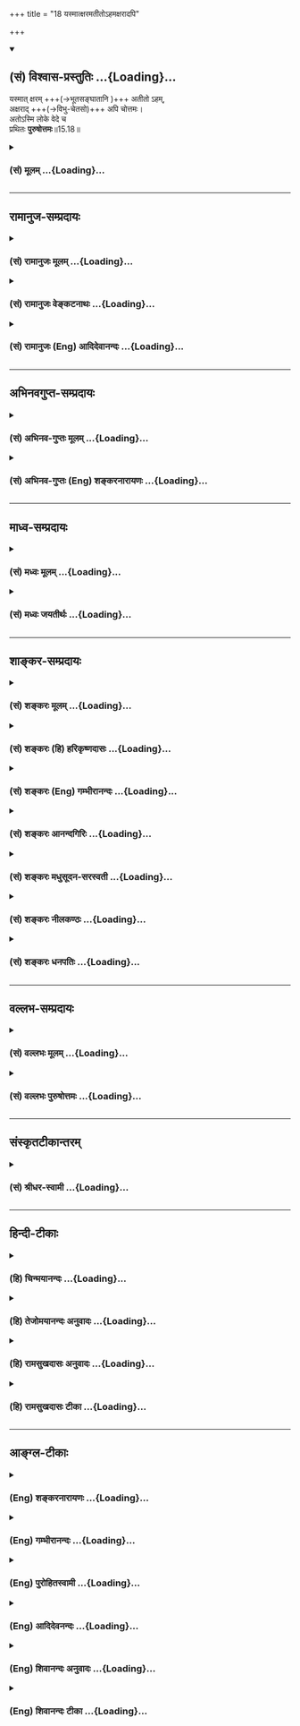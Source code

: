 +++
title = "18 यस्मात्क्षरमतीतोऽहमक्षरादपि"

+++
<div class="js_include" newlevelforh1="2" title="(सं) विश्वास-प्रस्तुतिः" unfilled url="/purANam_vaiShNavam/mahAbhAratam/06-bhIShma-parva/03-bhagavad-gItA-parva/saMskRtam/vishvAsa-prastutiH/15_puruShottama-yogaH/18_yasmAtxaramatIto-.md">
<details open><summary><h2>(सं) विश्वास-प्रस्तुतिः ...{Loading}...</h2></summary>

यस्मात् क्षरम् +++(→भूतसङ्घातानि )+++ अतीतो ऽहम्,   
अक्षराद् +++(→विभु-चेतसो)+++ अपि चोत्तमः।  
अतोऽस्मि लोके वेदे च  
प्रथितः **पुरुषोत्तमः**॥15.18॥
</details>
</div>
<div class="js_include collapsed" newlevelforh1="3" title="(सं) मूलम्" unfilled url="/purANam_vaiShNavam/mahAbhAratam/06-bhIShma-parva/03-bhagavad-gItA-parva/saMskRtam/mUlam/15_puruShottama-yogaH/18_yasmAtxaramatIto-.md">
<details><summary><h3>(सं) मूलम् ...{Loading}...</h3></summary>

यस्मात्क्षरमतीतोऽहमक्षरादपि चोत्तमः।  
अतोऽस्मि लोके वेदे च प्रथितः पुरुषोत्तमः।।15.18।।
</details>
</div>


_________________
## रामानुज-सम्प्रदायः
<div class="js_include collapsed" newlevelforh1="3" title="(सं) रामानुजः मूलम्" unfilled url="/purANam_vaiShNavam/mahAbhAratam/06-bhIShma-parva/03-bhagavad-gItA-parva/saMskRtam/rAmAnujaH/mUlam/15_puruShottama-yogaH/18_yasmAtxaramatIto-.md">
<details><summary><h3>(सं) रामानुजः मूलम् ...{Loading}...</h3></summary>

।।15.18।।**यस्माद्** एवम उक्तैः स्वभावैः **क्षरं** पुरुषम् **अतीतः अहम्;
अक्षरात्** मुक्ताद् अपि उक्तैः हेतुभिः उत्कृष्टतमः; **अतः** अहं **लोके
वेदे च पुरुषोत्तमः** इति **प्रथितः अस्मि।** वेदार्थावलोकनात् लोक इति
स्मृतिः इह उच्यते। श्रुतौ स्मृतौ च इत्यर्थः।  
  
श्रुतौ तावत् -- परं ज्योतिरूपं संपद्य स्वेन रूपेणाभिनिष्पद्यते स उत्तमः
पुरुषः (छ॰ उ॰ 8।12।3) इत्यादौ। स्मृतौ अपिअंशावतारं पुरुषोत्तमस्य
ह्यनादिमध्यान्तमजस्य विष्णोः। (वि॰ पु 5।17।33) इत्यादौ।

</details>
</div>
<div class="js_include collapsed" newlevelforh1="3" title="(सं) रामानुजः वेङ्कटनाथः" unfilled url="/purANam_vaiShNavam/mahAbhAratam/06-bhIShma-parva/03-bhagavad-gItA-parva/saMskRtam/rAmAnujaH/venkaTanAthaH/15_puruShottama-yogaH/18_yasmAtxaramatIto-.md">
<details><summary><h3>(सं) रामानुजः वेङ्कटनाथः ...{Loading}...</h3></summary>

  
  
।।15.18।। एवं प्रतिज्ञातमन्यत्वं श्रुतिस्मृतिप्रसिद्धधात्वर्थया समाख्यया
स्थापितम् तदेव पुनस्तथाभूतसमाख्यान्तरेणउत्तमः पुरुषः इत्यनुवादस्मारितेन
स्थिरीक्रियतेयस्मात् इतिश्लोकेन। एतेन पूर्वश्लोके पराक्त्वनिर्देशोऽपि
स्वविषय एवेति दर्शितम्। अत्रयतोऽसावग्निमान्; अतएव धूमवान्
इत्यादिवत्साध्यमेव साधकं प्रति नियामकतया हेतुर्व्यपदिश्यते। तच्च साध्यं
सहेतुकमिह समाख्यानिदानमित्यभिप्रायेणाहयस्मादेवमुक्तैः
स्वभावैरिति। क्षरमतीतः इति तत्स्वभावगन्धानाघ्रातत्वमुच्यते। अत्रापि
क्षरशब्दः प्रस्तुतैकार्थ्यान्न प्रधानविषय इत्याहक्षरं पुरुषमिति।
अक्षरशब्दस्य प्रधानेश्वरादिष्वपि प्रयोगात्तद्व्यवच्छेदायकूटस्थोऽक्षरः
\[15।16\] इत्युक्तैकार्थ्यमाहअक्षरान्मुक्तादिति। एतेन
पुरुषोत्तमशब्दनिरुक्तिरप्यत्र दर्शिता। उक्तैर्हैतुभिरिति -- षष्ठी
हेतुप्रयोगे \[अष्टा.2।3।26\] इति नियमस्य प्रयोजनरूपहेतुविषयतयैव
प्रयोगप्राचुर्यान्न तृतीययानुपपत्तिः। उत्तमशब्दे प्रकृतिप्रत्ययभेदेन
विवक्षितमाह -- उत्कृष्टतम इति। मुक्तो हि बद्धादुत्कृष्टः ततोऽप्यसौ
सर्वान्तरात्मत्वादिभिरुक्तैर्हेतुभिरुत्कृष्टतमः। प्रथितशब्देन
केवलप्रधनविधेः प्रकृतानन्वयात्सविशेषणोऽसौ
विशेषणोपसंक्रामीत्यभिप्रायेणपुरुषोत्तम इतीति इतिकरणम्। नात्र लोकशब्दो
भुवनविषयः; जनविषयो वा तत्र प्रकृतनिरुक्तिविवक्षाप्रमाणत्वासम्भवात्। नच
काव्यादिप्रयोगपरता; तत्राप्यतितरां स्वारस्याभावात्। अतो
वेदसहपाठात्तदनुवर्तिस्मृतिपरोऽयम्। तत्र च लोक्यतेऽनेन वेदार्थ इति
व्युत्पत्त्या वृत्तिरित्यभिप्रायेणाह -- वेदार्थावलोकनादिति। श्रुतौ स्मृतौ
चेत्यर्थ इति। अयमभिप्रायः -- श्रूयते नित्यमिति हि श्रुतिः। अतो
वक्तृदोषप्रसङ्गाभावादशिथिलसम्प्रदायत्वाच्च तदुक्तं तावत्प्रामाणिकमेव।
स्मृतिरप्यल्पश्रुतैर्दुरवबोधसकलशाखानुगतमर्थं सङ्कलव्योपबृंहयन्ती
परमात्मतममन्वादिप्रणीता प्रमाणमेवेति तया वेदार्थावलोकनं युक्तम् --
इति।  
  
परं ज्योतिरुपसम्पद्य इति मुक्तोपसम्पत्तव्यतया निर्दिष्टो
निरतिशयदीप्तियुक्तः पुरुष एवात्र स उत्तमः पुरुषः इति परामृश्य विशेष्यते
तदुपबृंहणाय हिउत्तमः पुरुषस्त्वन्यः \[15।17\] इति
तत्तुल्यव्यस्तप्रयोगोऽयं प्रदर्शित इत्यभिप्रायेणपरं ज्योतिः
इत्यादिवाक्योदाहरणम्। अत्रप्रथितः पुरुषोत्तमः
इत्युक्तसमस्तप्रयोगप्रदर्शनार्थतयाअंशावतारं पुरुषोत्तमस्य
\[वि.पु.5।17।33\] इति स्मृत्युदाहृतिः। अत्रविष्णोः इति
संज्ञानिर्देशेऽपिपुरुषोत्तमस्य इति विशेषणैकार्थ्यस्य
विवक्षितत्वाद्योगरूढोऽयं शब्द इति सिद्धम्। एतेनरूढ्या तु कामं
पुरुषोत्तमोऽस्तु इति प्रलपन् वेदबाह्यः प्रत्युक्तः। ननु कथं
यौगिकार्थविवक्षायामस्य साधुता न तावदसौ समानाधिकरणसमासःसन्
महत्परमोत्तमोत्कृष्टाः पूज्यमानैः \[अष्टा.2।1।61\] इति
प्रथमानिर्दिष्टस्योत्तमशब्दस्योपसर्जनतया पूर्वनिपातापातात्। नापि
व्यधिकरणः। उत्तमः पुरुष इवेत्युपमितविवक्षानुपपत्तेः तदर्थतयोदाहृतायां
श्रुतावपि वैयधिकरण्यादर्शनात्। नचासौ षष्ठीसमासः; निर्धारणे तन्निषेधात्
नचान्यस्यापीह सम्भव इति। मैवं; षष्ठीसमासस्यैवात्र युक्तत्वात् नहि वयमत्र
निर्धारणार्थतां ब्रूमः। पुत्रादिवत्सम्बन्धिशब्दो ह्यसौ। अधमादिसापेक्षं
ह्युत्तमत्वम्। इदं च सूचितम् -- उक्तैर्हेतुभिरुत्कृष्टतम इति
जातिगुणाद्यसम्बन्धिशब्देषु हि निर्धारणे षष्ठी। सम्बन्धसामान्यविहिता च
षष्ठी तत्तत्सम्बन्धिशब्दसमभिव्याहारानुरोधेन तत्सम्बन्धविशेषं
प्रतिपादयति। एवमेव हि नागोत्तमादिशब्दानां साधुत्वं
वैयाकरणैर्व्याख्यातम्। अत्र चउत्तमः पुरुषस्त्वन्यः
\[15।17\]क्षरमतीतोऽहमक्षरादपि चोत्तमः इति चार्थकथनमात्रं; न तु
तत्समासांशद्वयविवक्षा। एवमेव स उत्तमः पुरुषः इति श्रुत्युदाहरणमपि।
केचित्तु पञ्चमीसमासं व्याकुर्वते। न चोत्तमशब्दयोगे पञ्चमी न शिष्टेति
वाच्यं यथायस्मादधिकम् \[अष्टा.2।3।9\] इत्यादिसौत्रप्रयोगादशिष्टस्यापि
परिग्रहःएवमक्षरादपि चोत्तमः इत्यादिप्रयोगबलादेव तत्परिग्रहोपपत्तेः।
इदमपि सूचितंमुक्तादप्युक्तैर्हेतुभिरुत्कृष्टतम इति। योगविभागाच्च
पञ्चम्या उत्तमादिशब्दैः समासोऽप्यनुशिष्ट एव। एवं सप्तमीसमासत्वेऽपि न
दोषः; शौण्डादिष्वपठितत्वेऽपि तत्रापि योगविभागाभ्यनुज्ञानादेव तदुपपत्तेः।
एतत्सर्वं विजानद्भिर्महाकविभिरपि विवक्षितयोग एवायं प्रयुज्यते
प्रतिपाद्यते च। तथाऽऽदिकाव्येन च तेन विना निद्रां लभते पुरुषोत्तमः
\[वा.रा.1।18।30\] इति। तदेतत्सर्वमभिसन्धाय भगवद्यामुनमुनिभिरुक्तं
स्तोत्रेकः पुण्डरीकनयनः पुरुषोत्तमः कः इति।  
  

</details>
</div>
<div class="js_include collapsed" newlevelforh1="3" title="(सं) रामानुजः (Eng) आदिदेवानन्दः" unfilled url="/purANam_vaiShNavam/mahAbhAratam/06-bhIShma-parva/03-bhagavad-gItA-parva/saMskRtam/rAmAnujaH/english/AdidevAnandaH/15_puruShottama-yogaH/18_yasmAtxaramatIto-.md">
<details><summary><h3>(सं) रामानुजः (Eng) आदिदेवानन्दः ...{Loading}...</h3></summary>

15.18 Inasmuch as I transcend the perishable (i.e., bound) Person of the
aforesaid nature, and I am higher, for reasons stated earlier, than the
imperishable Person or liberated self, therefore I am styled the Supreme
Person in the Smrti and Srutis. The Smrti is called Loka by reason of
its leading to the meaning of the Vedas. The meaning is that I am famous
in the Srutis and in the Smrti. In the Sruti for instance; 'Reaching the
Supreme Light, it appears in its own nature. He is the Supreme Person'
(Cha. U., 8.12.3). In the Smrti we have texts like 'I will approach Him
(Sri Krsna), the Supreme Person who is the incarnation of a portion of
Visnu, who is without beginning, middle or end' (V. P., 5.17.33).

</details>
</div>


_________________
## अभिनवगुप्त-सम्प्रदायः
<div class="js_include collapsed" newlevelforh1="3" title="(सं) अभिनव-गुप्तः मूलम्" unfilled url="/purANam_vaiShNavam/mahAbhAratam/06-bhIShma-parva/03-bhagavad-gItA-parva/saMskRtam/abhinava-guptaH/mUlam/15_puruShottama-yogaH/18_yasmAtxaramatIto-.md">
<details><summary><h3>(सं) अभिनव-गुप्तः मूलम् ...{Loading}...</h3></summary>

।।15.16 -- 15.18।। द्वावित्यादि पुरुषोत्तम इत्यन्तम्। 

**द्वाविमौ पुरुषौ** इति ग्रन्थेनेदम् उच्यते --  
लोके तावद् अप्रबुद्ध-स्वभावोऽपि सर्वः पृथिव्य्-आदि-भूतारब्ध-शरीरम् आत्मानं चेतनं क्षर-रूपं जानाति  
इति लोकस्य मूढत्वात् द्वैत-धीर् न निवर्तते।

अहं तु सकलानुग्राही द्वैत-ग्रन्थिं विभिद्य सकल-लोक-व्यापकतया वेद्य इति। 

क्षरम् अतीतः; भूतानां जडत्वात्।  
अक्षरमतीतः; आत्मनो ऽप्रबुद्धत्वे सर्वव्यापकत्व-खण्डनात्। 

**पुरुषोत्तमो** लोके वेदेऽपि सः उत्तमः पुरुषः इत्य्-आदिभिर् वाक्यैः स एव परमात्मा अद्वयः एवमुच्यते।
</details>
</div>
<div class="js_include collapsed" newlevelforh1="3" title="(सं) अभिनव-गुप्तः (Eng) शङ्करनारायणः" unfilled url="/purANam_vaiShNavam/mahAbhAratam/06-bhIShma-parva/03-bhagavad-gItA-parva/saMskRtam/abhinava-guptaH/english/shankaranArAyaNaH/15_puruShottama-yogaH/18_yasmAtxaramatIto-.md">
<details><summary><h3>(सं) अभिनव-गुप्तः (Eng) शङ्करनारायणः ...{Loading}...</h3></summary>

15.16-18 Dvav imau etc. upto Purusottamah. What has been stated in the
passage 'There are two persons in the world etc.', is this : The body
organism is made of the earth and other elements. In the world every
person, unitelligent by nature, takes the body for the Self and
\[hence\] views the Soul to be of perishing nature. Hence, the sense of
duality does not come to an end with regard to the worldly persons,
because of their delusion. But I am (the I-consciousness is) the One
favouring all, and by cutting the daulity-knot I am to be realised as
the One pervading all. (I) have transcended the perishing : Since the
elements are insentient. (I) have transcended the nonperishing : Since
the omnipresence \[of the Self\] is cut off (not comprehended) when the
Self is not properly realised. In the world and in the Veda too I am
acclaimed as the Highest of Persons : The Self same Supreme Self,
admitting no duality, is described in this manner with the sentences 'He
is he Highest Person' and the like.

</details>
</div>


_________________
## माध्व-सम्प्रदायः
<div class="js_include collapsed" newlevelforh1="3" title="(सं) मध्वः मूलम्" unfilled url="/purANam_vaiShNavam/mahAbhAratam/06-bhIShma-parva/03-bhagavad-gItA-parva/saMskRtam/madhvaH/mUlam/15_puruShottama-yogaH/18_yasmAtxaramatIto-.md">
<details><summary><h3>(सं) मध्वः मूलम् ...{Loading}...</h3></summary>

।।15.18।। Sri Madhvacharya did not comment on this sloka.,

</details>
</div>
<div class="js_include collapsed" newlevelforh1="3" title="(सं) मध्वः जयतीर्थः" unfilled url="/purANam_vaiShNavam/mahAbhAratam/06-bhIShma-parva/03-bhagavad-gItA-parva/saMskRtam/madhvaH/jayatIrthaH/15_puruShottama-yogaH/18_yasmAtxaramatIto-.md">
<details><summary><h3>(सं) मध्वः जयतीर्थः ...{Loading}...</h3></summary>

।।15.18।। Sri Jayatirtha did not comment on this sloka.  
  

</details>
</div>


_________________
## शाङ्कर-सम्प्रदायः
<div class="js_include collapsed" newlevelforh1="3" title="(सं) शङ्करः मूलम्" unfilled url="/purANam_vaiShNavam/mahAbhAratam/06-bhIShma-parva/03-bhagavad-gItA-parva/saMskRtam/shankaraH/mUlam/15_puruShottama-yogaH/18_yasmAtxaramatIto-.md">
<details><summary><h3>(सं) शङ्करः मूलम् ...{Loading}...</h3></summary>

।।15.18।। --,**यस्मात् क्षरम् अतीतः अहं** संसारमायावृक्षम् अश्वत्थाख्यम्
अतिक्रान्तः अहम् **अक्षरादपि** संसारमायारूपवृक्षबीजभूतादपि **च उत्तमः**
उत्कृष्टतमः ऊर्ध्वतमो वा; **अतः** ताभ्यां क्षराक्षराभ्याम् उत्तमत्वात्
**अस्मि लोके वेदे च प्रथितः** प्रख्यातः। **पुरुषोत्तमः** इत्येवं मां
भक्तजनाः विदुः। कवयः काव्यादिषु च इदं नाम निबध्नन्ति। पुरुषोत्तम
इत्यनेनाभिधानेनाभिगृणन्ति।। अथ इदानीं यथानिरुक्तम् आत्मानं यो वेद; तस्य
इदं फलम् उच्यते --,

</details>
</div>
<div class="js_include collapsed" newlevelforh1="3" title="(सं) शङ्करः (हि) हरिकृष्णदासः" unfilled url="/purANam_vaiShNavam/mahAbhAratam/06-bhIShma-parva/03-bhagavad-gItA-parva/saMskRtam/shankaraH/hindI/harikRShNadAsaH/15_puruShottama-yogaH/18_yasmAtxaramatIto-.md">
<details><summary><h3>(सं) शङ्करः (हि) हरिकृष्णदासः ...{Loading}...</h3></summary>

।।15.18।। उपर्युक्त ईश्वरका पुरुषोत्तम् यह नाम प्रसिद्ध है; उसका यह नाम
किस कारणसे हुआ इसकी हेतुसहित उपपत्ति बतलाकर; नामकी सार्थकता दिखलाते हुए
भगवान् अपने स्वरूपको प्रकट करते हैं कि मैं निरतिशय ईश्वर हूँ --, क्योंकि
मैं क्षरभावसे अतीत हूँ अर्थात् अश्वत्थ नामक मायामय संसारवृक्षका अतिक्रमण
किये हुए हूँ और संसारवृक्षके बीजस्वरूप अक्षरसे ( मूल प्रकृतिसे ) भी
उत्तम -- अतिशय उत्कृष्ट अथवा अतिशय उच्च हूँ। इसीलिये अर्थात् क्षर और
अक्षरसे उत्तम होनेके कारण; लोक और वेदमें; मैं पुरुषोत्तम नामसे विख्यात
हूँ। भक्तजन मुझे इसी प्रकार जानते हैं और कविजन भी काव्यादिमें इसी नामका
प्रयोग करते हैं अर्थात् पुरुषोत्तम् इसी नामसे ही मेरा वर्णन करते हैं।

</details>
</div>
<div class="js_include collapsed" newlevelforh1="3" title="(सं) शङ्करः (Eng) गम्भीरानन्दः" unfilled url="/purANam_vaiShNavam/mahAbhAratam/06-bhIShma-parva/03-bhagavad-gItA-parva/saMskRtam/shankaraH/english/gambhIrAnandaH/15_puruShottama-yogaH/18_yasmAtxaramatIto-.md">
<details><summary><h3>(सं) शङ्करः (Eng) गम्भीरानन्दः ...{Loading}...</h3></summary>

15.18 Yasmat, since; aham, I; am atitah, transcendental; ksaram, to the
mutable-I am beyond the Tree of Maya, called the Peepul Tree, which this
worldly existence is; and uttamah, above, most excellent or the highest;
as compared with api, even; the akasarat, immutable, which is the seed
of the Tree of worldly existence; atah, hence, by virtue of being the
most excellent as compared with the mutable and the immutable; aham, I;
am prathitah, well known; loke, in the world; and vede, in the Vedas; as
purusottamah, the supreme Person. Devoted persons know Me thus, and
poets also use this name 'Purusottama' in their poetry etc.; they extol
Me with this name. Thereafter, now is stated this result attained by one
who knows the Self as described:

</details>
</div>
<div class="js_include collapsed" newlevelforh1="3" title="(सं) शङ्करः आनन्दगिरिः" unfilled url="/purANam_vaiShNavam/mahAbhAratam/06-bhIShma-parva/03-bhagavad-gItA-parva/saMskRtam/shankaraH/AnandagiriH/15_puruShottama-yogaH/18_yasmAtxaramatIto-.md">
<details><summary><h3>(सं) शङ्करः आनन्दगिरिः ...{Loading}...</h3></summary>

।।15.18।। किञ्च लोकवेदयोर्भगवतो नामप्रसिद्ध्या सिद्धमप्रपञ्चत्वमित्याह --
**यथेति।** अश्वकर्णादिवदस्य नाम्नो रूढत्वादर्थविशेषाभावाद्भगवतोऽपि
लौकिकेश्वरवदीश्वरत्वं सातिशयमिति नेत्याह -- **तस्येति।**
यस्मादित्यस्यापेक्षितं निक्षिपति -- **अत इति।** उत्तमः पुरुष इति
वाक्यशेषः।

</details>
</div>
<div class="js_include collapsed" newlevelforh1="3" title="(सं) शङ्करः मधुसूदन-सरस्वती" unfilled url="/purANam_vaiShNavam/mahAbhAratam/06-bhIShma-parva/03-bhagavad-gItA-parva/saMskRtam/shankaraH/madhusUdana-sarasvatI/15_puruShottama-yogaH/18_yasmAtxaramatIto-.md">
<details><summary><h3>(सं) शङ्करः मधुसूदन-सरस्वती ...{Loading}...</h3></summary>

।।15.18।। इदानीं यथाव्याख्यातेश्वरस्य क्षराक्षरविलक्षणस्य पुरुषोत्तम
इत्येतत्प्रसिद्धनामनिर्वचनेन ईदृशः परमेश्वरोऽहमेवेत्यात्मानं दर्शयति
भगवान् ब्रह्मणो हि प्रतिष्ठाहं तद्धाम परमं
ममेत्यादिप्रागुक्तनिजमहिमनिर्धारणाय -- यस्मादिति। यस्मात् क्षरं
कार्यत्वेन विनाशिनं मायामयं संसारवृक्षमश्वत्थाख्यमतीतोऽतिक्रान्तोऽहं
परमेश्वरोऽक्षरादपि मायाख्यादव्याकृतात्अक्षरात्परतः परः इति
पञ्चम्यन्ताक्षरपदेन श्रुत्या
प्रतिपादितात्संसारवृक्षबीजभूतात्सर्वकारणादपि चोत्तम उत्कृष्टतमः। अतः
क्षराक्षराभ्यां पुरुषोपाधिभ्यामध्यासेन
पुरुषपदव्यपदेश्याभ्यामुत्तमत्वादस्मि भवामि लोके वेदे च प्रथितः प्रख्यातः
पुरुषोत्तम इति स उत्तमः पुरुष इति वेद उदाहृत एव। लोके च
कविकाव्यादौहरिर्यथैकः पुरुषोत्तमः स्मृतः इत्यादिप्रसिद्धंकारुण्यतो
नरवदाचरतः परार्थान्पार्थाय बोधितवतो निजमीश्वरत्वम्। सच्चित्सुखैकवपुषः
पुरुषोत्तमस्य नारायणस्य महिमा न हि मानमेति। केचिन्निगृह्य करणानि विसृज्य
भोगमास्थाय योगममलात्मधियो यतन्ते। नारायणस्य
महिमानमनन्तपारमास्वादयन्नमृतसारमहं तु मुक्तः।

</details>
</div>
<div class="js_include collapsed" newlevelforh1="3" title="(सं) शङ्करः नीलकण्ठः" unfilled url="/purANam_vaiShNavam/mahAbhAratam/06-bhIShma-parva/03-bhagavad-gItA-parva/saMskRtam/shankaraH/nIlakaNThaH/15_puruShottama-yogaH/18_yasmAtxaramatIto-.md">
<details><summary><h3>(सं) शङ्करः नीलकण्ठः ...{Loading}...</h3></summary>

।।15.18।।**यस्मादिति।** क्षरं उपाधिं अक्षरं च उपाधिं अतीतोऽतिक्रम्य
स्थितोऽहमतोऽक्षरादपि चेति चशब्दात् क्षरादपि उत्तम उत्कृष्टतमः।
जडात्क्षररूपादुपाधेरुत्कृष्टस्तदुपहितो जीवश्चेतनत्वात्;
ततोऽप्युत्कृष्टतरो मायोपाधिः स्वतन्त्रत्वात्;
ततोऽप्युत्कृष्टतमोऽनुपाधिरनागन्तुकरूपत्वात्; अक्षरार्थः स्पष्टः।

</details>
</div>
<div class="js_include collapsed" newlevelforh1="3" title="(सं) शङ्करः धनपतिः" unfilled url="/purANam_vaiShNavam/mahAbhAratam/06-bhIShma-parva/03-bhagavad-gItA-parva/saMskRtam/shankaraH/dhanapatiH/15_puruShottama-yogaH/18_yasmAtxaramatIto-.md">
<details><summary><h3>(सं) शङ्करः धनपतिः ...{Loading}...</h3></summary>

।।15.18।। अतएव क्षराक्षराभ्यामुत्तम इति। मम नाम्नो
निर्वचनप्रसिद्धिरर्थवतीत्याह। यस्मात्क्षरं संसारमायावृक्षं
अश्वत्थाख्यमतीतोऽहमक्षरादपि तद्वीजभूतान्मायासंज्ञकादपि चोत्तमः
उत्कृष्टमः ऊर्ध्वतमो वा; अतः क्षराक्षराभ्यामुत्तमत्वाद्धेतोर्लोके
कविकाव्यातौ वेदे च पुरुषोत्तमः प्रथितः प्रख्यातःहरिर्यथैकः पुरुषोत्तमः
स्मतःस उत्तमः पुरुषः इत्यादिलोकवेदप्रसिद्धा पुरुषोत्तम इति मां भक्तजाना
विदुः।

</details>
</div>


_________________
## वल्लभ-सम्प्रदायः
<div class="js_include collapsed" newlevelforh1="3" title="(सं) वल्लभः मूलम्" unfilled url="/purANam_vaiShNavam/mahAbhAratam/06-bhIShma-parva/03-bhagavad-gItA-parva/saMskRtam/vallabhaH/mUlam/15_puruShottama-yogaH/18_yasmAtxaramatIto-.md">
<details><summary><h3>(सं) वल्लभः मूलम् ...{Loading}...</h3></summary>

।।15.18।। एवम्भूतं पुरुषोत्तमत्वं स्वस्य निरुक्त्या स्वयं निर्दिशति --
यस्मादिति। क्षरमतिक्रम्येतः अक्षरादपि चोत्तम इति अतो लोके वेदे च
प्रथितोऽहं पुरुषोत्तम इति पुरुषाभ्यां क्षराक्षराभ्यां उत्तम इत्येवं वेदे
ब्रह्मविदाप्नोति परं \[तै.उ.2।1\] इति श्रुतौ लोके च माहात्म्यदर्शनात्
अतः सच्चिदानन्दाकृतिरेवाहं परिदृश्यमानोऽपि; प्रतीत्यन्तरं तु माययेति
सिद्धान्तः।

</details>
</div>
<div class="js_include collapsed" newlevelforh1="3" title="(सं) वल्लभः पुरुषोत्तमः" unfilled url="/purANam_vaiShNavam/mahAbhAratam/06-bhIShma-parva/03-bhagavad-gItA-parva/saMskRtam/vallabhaH/puruShottamaH/15_puruShottama-yogaH/18_yasmAtxaramatIto-.md">
<details><summary><h3>(सं) वल्लभः पुरुषोत्तमः ...{Loading}...</h3></summary>

  
  
।।15.18।। तद्रूपश्चाऽयमेवातः सोऽहमेवेत्याह -- यस्मादिति। यस्मात् क्षरं
जडादिदेहधर्मं अतीतोऽतिक्रान्तोऽहं परिदृश्यमान आनन्दरूपः। अक्षरादपि
कूटस्थचेतनात्मकादपि उत्तमोऽस्मि; अतो लोके चतुर्दशभुवनात्मके; वेदे;
चकारेण सूत्रस्मृत्यादिष्वपि पुरुषोत्तमः प्रथितः कथितो विख्यात इति
भावः।  
  

</details>
</div>


_________________
## संस्कृतटीकान्तरम्
<div class="js_include collapsed" newlevelforh1="3" title="(सं) श्रीधर-स्वामी" unfilled url="/purANam_vaiShNavam/mahAbhAratam/06-bhIShma-parva/03-bhagavad-gItA-parva/saMskRtam/shrIdhara-svAmI/15_puruShottama-yogaH/18_yasmAtxaramatIto-.md">
<details><summary><h3>(सं) श्रीधर-स्वामी ...{Loading}...</h3></summary>

।।15.18।। एवंभूतं पुरुषोत्तमत्वमात्मनो नामनिर्वचनेन दर्शयति **--
यस्मादिति।** यस्मात्क्षरं जडवर्गमतिक्रान्तोऽहं नित्यमुक्तत्वात्;
अक्षराच्चेतनवर्गादप्युत्तमश्च नियन्तृत्वात्; अतो लोके वेदे च पुरुषोत्तम
इति प्रथितः प्रख्यातोऽस्मि। तथाच श्रुतिःस वा अयमात्मा सर्वस्य वशी
सर्वस्येशानः सर्वस्याधिपतिः सर्वमिदं प्रशास्ति इत्यादिः।

</details>
</div>


_________________
## हिन्दी-टीकाः
<div class="js_include collapsed" newlevelforh1="3" title="(हि) चिन्मयानन्दः" unfilled url="/purANam_vaiShNavam/mahAbhAratam/06-bhIShma-parva/03-bhagavad-gItA-parva/hindI/chinmayAnandaH/15_puruShottama-yogaH/18_yasmAtxaramatIto-.md">
<details><summary><h3>(हि) चिन्मयानन्दः ...{Loading}...</h3></summary>

।।15.18।। जैसा कि पूर्व के दो श्लोकों के विवेचन में कहा गया है कि एक
परमात्मा ही परिवर्तनशील जगत् के रूप में क्षर और उस जगत् के अपरिवर्तनशील
ज्ञाता के रूप में अक्षर कहलाता है। यह सर्वविदित है कि एक अपरिवर्तनशील
वस्तु के बिना अन्य परिवर्तनों का ज्ञान होना संभव नहीं होता है। अत यदि
शरीर; मन; बुद्धि और बाह्य जगत् के विकारों का हमें बोध होता है; तो उससे
ही इस अक्षर का अस्तित्व सिद्ध हो जाता है; जो स्वयं कूटस्थ रहकर अन्य
विचारों को प्रकाशित करता है। यह भी स्पष्ट हो जाता है कि केवल क्षर की
दृष्टि से ही परमात्मा को अक्षर का विशेषण प्राप्त हो जाता है; अन्यथा वह
स्वयं निर्विशेष ही है। इसलिये यहाँ भगवान् कहते हैं; क्षर और अक्षर से अतीत
होने के कारण लोक में और वेद में पुरुषोत्तम नाम से प्रसिद्ध हूँ। अर्थात्
भगवान् पूर्ण होने से पुरुष है तथा क्षर और अक्षर से अतीत होने से उत्तम भी
है; इसलिये वेदों में तथा लोक में भी कवियों और लेखकों ने उन्हें
पुरुषोत्तम नाम से भी संबोधित और निर्देशित किया है। अब; परमात्मा के ज्ञान
का फल बताते हुये कहते है

</details>
</div>
<div class="js_include collapsed" newlevelforh1="3" title="(हि) तेजोमयानन्दः अनुवादः" unfilled url="/purANam_vaiShNavam/mahAbhAratam/06-bhIShma-parva/03-bhagavad-gItA-parva/hindI/tejomayAnandaH/anuvAdaH/15_puruShottama-yogaH/18_yasmAtxaramatIto-.md">
<details><summary><h3>(हि) तेजोमयानन्दः अनुवादः ...{Loading}...</h3></summary>

।।15.18।। क्योंकि मैं क्षर से अतीत हूँ और अक्षर से भी उत्तम हूँ, इसलिये
लोक में और वेद में भी पुरुषोत्तम के नाम से प्रसिद्ध हूँ।।

</details>
</div>
<div class="js_include collapsed" newlevelforh1="3" title="(हि) रामसुखदासः अनुवादः" unfilled url="/purANam_vaiShNavam/mahAbhAratam/06-bhIShma-parva/03-bhagavad-gItA-parva/hindI/rAmasukhadAsaH/anuvAdaH/15_puruShottama-yogaH/18_yasmAtxaramatIto-.md">
<details><summary><h3>(हि) रामसुखदासः अनुवादः ...{Loading}...</h3></summary>

।।15.18।। मैं क्षरसे अतीत हूँ और अक्षरसे भी उत्तम हूँ, इसलिये लोकमें और
वेदमें पुरुषोत्तम नामसे प्रसिद्ध हूँ।

</details>
</div>
<div class="js_include collapsed" newlevelforh1="3" title="(हि) रामसुखदासः टीका" unfilled url="/purANam_vaiShNavam/mahAbhAratam/06-bhIShma-parva/03-bhagavad-gItA-parva/hindI/rAmasukhadAsaH/TIkA/15_puruShottama-yogaH/18_yasmAtxaramatIto-.md">
<details><summary><h3>(हि) रामसुखदासः टीका ...{Loading}...</h3></summary>

।।15.18।।***व्याख्या --***  **यस्मात्क्षरमतीतोऽहम् --** इन पदोंमें
भगवान्का यह भाव है कि क्षर (प्रकृति) प्रतिक्षण परिवर्तनशील है और मैं
नित्यनिरन्तर निर्विकाररूपसे ज्योंकात्यों रहनेवाला हूँ। इसलिये मैं क्षरसे
सर्वथा अतीत हूँ।  
  
शरीरसे पर (व्यापक; श्रेष्ठ; प्रकाशक; सबल; सूक्ष्म) इन्द्रियाँ हैं;
इन्द्रियोंसे पर मन है और मनसे पर बुद्धि है (गीता 3। 42)। इस प्रकार
एकदूसरेसे पर होते हुए भी शरीर; इन्द्रियाँ; मन और बुद्धि एक ही जातिके; जड
हैं। परन्तु परमात्मतत्त्व इनसे भी अत्यन्त पर है क्योंकि वह जड नहीं है;
प्रत्युत चेतन है।  
  
**अक्षरादपि चोत्तमः --** यद्यपि परमात्माका अंश होनेके कारण
जीवात्मा(अक्षर) की परमात्मासे तात्त्विक एकता है; तथापि यहाँ भगवान्
अपनेको जीवात्मासे भी उत्तम बताते हैं। इसके कारण ये हैं -- (1) परमात्माका
अंश होनेपर भी जीवात्मा क्षर(जड प्रकृति) के साथ अपना सम्बन्ध मान लेता है
(गीता 15। 7) और प्रकृतिके गुणोंसे मोहित हो जाता है; जबकि परमात्मा
(प्रकृतिसे अतीत होनेके कारण) कभी मोहित नहीं होते (गीता 7।13)। (2)
परमात्मा प्रकृतिको अपने अधीन करके लोकमें आते; अवतार लेते हैं (गीता 4।
6); जबकि जीवात्मा प्रकृतिके वशमें होकर लोकमें आता है (गीता 8। 19)। (3)
परमात्मा सदैव निर्लिप्त रहते हैं; (गीता 4। 14 9। 9); जबकि जीवात्माको
निर्लिप्त होनेके लिये साधन करना पड़ता है (गीता 4। 18 7। 14)। भगवान्द्वारा
अपनेको क्षरसे अतीत और अक्षरसे उत्तम बतानेसे यह भाव भी प्रकट होता है कि
क्षर और अक्षर -- दोनोंमें भिन्नता है। यदि उन दोनोंमें भिन्नता न होती; तो
भगवान् अपनेको या तो उन दोनोंसे ही अतीत बताते या दोनोंसे ही उत्तम बताते।
अतः यह सिद्ध होता है कि जैसे भगवान् क्षरसे अतीत और अक्षरसे उत्तम हैं;
ऐसे ही अक्षर भी क्षरसे अतीत और उत्तम है।**अतोऽस्मि लोके वेदे च प्रथितः
पुरुषोत्तमः --** यहाँ **लोके** पदका अर्थ है -- पुराण; स्मृति आदि
शास्त्र। शास्त्रोंमें भगवान् पुरुषोत्तम नामसे प्रसिद्ध हैं। शुद्ध ज्ञानका
नाम वेद है; जो अनादि है। वही ज्ञान आनुपूर्वीरूपसे ऋक्; यजुः आदि वेदोंके
रूपसे प्रकट हुआ है। वेदोंमें भी भगवान् पुरुषोत्तम नामसे प्रसिद्ध
हैं। पूर्वश्लोकमें भगवान्ने कहा था कि क्षर और अक्षर -- दोनोंसे उत्तम
पुरुष तो अन्य ही है। वह उत्तम पुरुष कौन है -- इसको बताते हुए भगवान् यह
रहस्य प्रकट करते हैं कि वह उत्तम पुरुष -- **पुरुषोत्तम** मैं ही
हूँ।**विशेष बात  
  
(1) भौतिक सृष्टिमात्र क्षर (नाशवान्) है और परमात्माका सनातन अंश जीवात्मा
अक्षर (अविनाशी) है। क्षरसे अतीत और उत्तम होनेपर भी अक्षरने क्षरसे अपना
सम्बन्ध मान लिया -- इससे बढ़कर और कोई दोष; भूल या गलती है ही नहीं।
क्षरके साथ यह सम्बन्ध केवल माना हुआ है; वास्तवमें एक क्षण भी रहनेवाला
नहीं है। जैसे बाल्यावस्थासे अबतक शरीर बिलकुल बदल गया; फिर भी हम कहते हैं
कि मैं वही हूँ। यह भी हम नहीं बता सकते कि अमुक दिन बाल्यावस्था खत्म हुई
और युवावस्था शुरू हुई। कारण कि नदीके प्रवाहकी तरह शरीर निरन्तर ही बहता
रहता है; जब कि अक्षर (जीवात्मा) नदीमें स्थित शिला(चट्टान) की तरह सदा अचल
और असङ्ग रहता है। यदि अक्षर भी क्षरकी तरह निरन्तर परिवर्तनशील और नाशवान्
होता तो इसकी आफत मिट जाती। परन्तु स्वयं (अक्षर) अपरिवर्तनशील और अविनाशी
होते हुए भी निरन्तर परिवर्तनशील और नाशवान् क्षरको पकड़ लेता है -- उसको
अपना मान लेता है। होता यह है कि अक्षर क्षरको छोड़ता नहीं और क्षर एक क्षण
भी ठहरता नहीं। इस आफतको मिटानेका सुगम उपाय है -- क्षर(शरीरादि) को
क्षर(संसार) की ही सेवामें लगा दिया जाय -- उसको संसाररूपी वाटिकाकी खाद
बना दी जाय। मनुष्यको शरीरादि नाशवान् पदार्थ अधिकार करने अथवा अपना माननेके
लिये नहीं मिले हैं; प्रत्युत सेवा करनेके लिये ही मिले हैं। इन पदार्थोंके
द्वारा दूसरोंकी सेवा करनेकी ही मनुष्यपर जिम्मेवारी है; अपना माननेकी
बिलकुल जिम्मेवारी नहीं।  
  
(2) पन्द्रहवें अध्यायमें भगवान्ने पहले क्षर -- संसारवृक्षका वर्णन किया।
फिर उसका छेदन करके परम पुरुष परमात्माके शरण होने अर्थात् संसारसे अपनापन
हटाकर एकमात्र परमात्माको अपना माननेकी प्रेरणा की। फिर अक्षर --
जीवात्माको अपना सनातन अंश बताते हुए उसके स्वरूपका वर्णन किया। उसके बाद
भगवान्ने (बारहवेंसे पन्द्रहवें श्लोकतक) अपने प्रभावका वर्णन करते हुए
बताया कि सूर्य; चन्द्र और अग्निमें मेरा ही तेज है मैं ही पृथ्वीमें
प्रविष्ट होकर अपनी शक्तिसे चराचर सब प्राणियोंको धारण करता हूँ मैं ही
अमृतमय चन्द्रके रूपसे सम्पूर्ण वनस्पतियोंको पुष्ट करता हूँ वैश्वानर
अग्निके रूपमें मैं ही प्राणियोंके शरीरमें स्थित होकर उनके द्वारा खाये
हुए अन्नको पचाता हूँ मैं ही सब प्राणियोंके हृदयमें अन्तर्यामीरूपसे
विद्यमान हूँ मेरेसे ही स्मृति; ज्ञान और अपोहन (भ्रम; संशय आदि दोषोंका
नाश) होता है वेदादि सब शास्त्रोंके द्वारा,मैं ही जाननेयोग्य हूँ और
वेदोंके अन्तिम सिद्धान्तका निर्णय करनेवाला तथा वेदोंको जाननेवाला भी मैं
ही हूँ। इस प्रकार अपना प्रभाव प्रकट करनेके बाद इस श्लोकमें भगवान् यह
गुह्यतम रहस्य प्रकट करते हैं कि जिसका यह सब प्रभाव है; वह (क्षरसे अतीत
और अक्षरसे उत्तम) पुरुषोत्तम मैं (साक्षात् साकाररूपसे प्रकट श्रीकृष्ण)
ही हूँ। भगवान् श्रीकृष्णने अर्जुनपर बहुत विशेष कृपा करके ही अपने रहस्यकी
बात अपने मुखसे प्रकट की है जैसे -- कोई पिता अपने पुत्रके सामने अपनी
गुप्त सम्पत्ति प्रकट कर दे अथवा कोई आदमी किसी भूलेभटके मनुष्यको अपना
परिचय दे दे कि जिसके लिये तू भटक रहा है; वह मैं ही हूँ और तेरे सामने
बैठा हूँ,***सम्बन्ध --***  चौदहवें अध्यायके छब्बीसवें श्लोकमें
भगवान्ने जिस अव्यभिचारिणी भक्तिकी बात कही थी और जिसको प्राप्त करानेके
लिये इस पन्द्रहवें अध्यायमें संसार; जीव और परमात्माका विस्तृत विवेचन
किया गया; उसका अब आगेके श्लोकमें उपसंहार करते हैं।**

</details>
</div>


_________________
## आङ्ग्ल-टीकाः
<div class="js_include collapsed" newlevelforh1="3" title="(Eng) शङ्करनारायणः" unfilled url="/purANam_vaiShNavam/mahAbhAratam/06-bhIShma-parva/03-bhagavad-gItA-parva/english/shankaranArAyaNaH/15_puruShottama-yogaH/18_yasmAtxaramatIto-.md">
<details><summary><h3>(Eng) शङ्करनारायणः ...{Loading}...</h3></summary>

15.18. Becuase, I have transcended the perishing and also the
nonperishing, therefore I am acclaimed in the world as well as in the
Veda as the Highest of persons.

</details>
</div>
<div class="js_include collapsed" newlevelforh1="3" title="(Eng) गम्भीरानन्दः" unfilled url="/purANam_vaiShNavam/mahAbhAratam/06-bhIShma-parva/03-bhagavad-gItA-parva/english/gambhIrAnandaH/15_puruShottama-yogaH/18_yasmAtxaramatIto-.md">
<details><summary><h3>(Eng) गम्भीरानन्दः ...{Loading}...</h3></summary>

15.18 Since I am transcendental to the mutable and above even the
immutable, hence I am well known in the world and in the Vedas as the
supreme Person.

</details>
</div>
<div class="js_include collapsed" newlevelforh1="3" title="(Eng) पुरोहितस्वामी" unfilled url="/purANam_vaiShNavam/mahAbhAratam/06-bhIShma-parva/03-bhagavad-gItA-parva/english/purohitasvAmI/15_puruShottama-yogaH/18_yasmAtxaramatIto-.md">
<details><summary><h3>(Eng) पुरोहितस्वामी ...{Loading}...</h3></summary>

15.18 Beyond comparison of the Eternal with the non-eternal am I, Who am
called by scriptures and sages the Supreme Personality, the Highest God.

</details>
</div>
<div class="js_include collapsed" newlevelforh1="3" title="(Eng) आदिदेवनन्दः" unfilled url="/purANam_vaiShNavam/mahAbhAratam/06-bhIShma-parva/03-bhagavad-gItA-parva/english/AdidevanandaH/15_puruShottama-yogaH/18_yasmAtxaramatIto-.md">
<details><summary><h3>(Eng) आदिदेवनन्दः ...{Loading}...</h3></summary>

15.18 Because I transcend the perishable Person and am also higher than
the imperishable person, therefore I am styled in the Smrti and the Veda
as the Supreme Person (Purusotama).

</details>
</div>
<div class="js_include collapsed" newlevelforh1="3" title="(Eng) शिवानन्दः अनुवादः" unfilled url="/purANam_vaiShNavam/mahAbhAratam/06-bhIShma-parva/03-bhagavad-gItA-parva/english/shivAnandaH/anuvAdaH/15_puruShottama-yogaH/18_yasmAtxaramatIto-.md">
<details><summary><h3>(Eng) शिवानन्दः अनुवादः ...{Loading}...</h3></summary>

15.18 As I transcend the perishable and am even higher than the
imperishable, I am declared to be the highest Purusha in the world and
in the Vedas.

</details>
</div>
<div class="js_include collapsed" newlevelforh1="3" title="(Eng) शिवानन्दः टीका" unfilled url="/purANam_vaiShNavam/mahAbhAratam/06-bhIShma-parva/03-bhagavad-gItA-parva/english/shivAnandaH/TIkA/15_puruShottama-yogaH/18_yasmAtxaramatIto-.md">
<details><summary><h3>(Eng) शिवानन्दः टीका ...{Loading}...</h3></summary>

15.18 यस्मात् as; क्षरम् the perishable; अतीतः transcend; अहम् I;
अक्षरात् than the imperishable; अपि also; च and; उत्तमः best; अतः
therefore; अस्मि (I) am; लोके in the world; वेदे in the Vedas; च and;
प्रथितः declared; पुरुषोत्तमः the Highest Purusha.Commentary
Purushottama is a wellknown name of the Lord. The name is ite
appropriate as He is the supreme Purusha.Kshara The perishable -- the
tree of Samsara.Akshara The imperishable -- the seed of the tree of
Samsara.Because I excel the perishable (the tree of illusory Samsara)
and am more excellent also than the imperishable (the seed of the tree
of the illusory Samsara) and because I am thus superior to the
perishable and the imperishable; I am proclaimed in the world and in the
Vedas as the highest Purusha. Devotees know Me as such. Poets also
describe Me as such.I am beyond all limitations. There is no trace of
dualism in Me. Therefore; I am called by all and by the scriptures the
highest Purusha.

</details>
</div>
